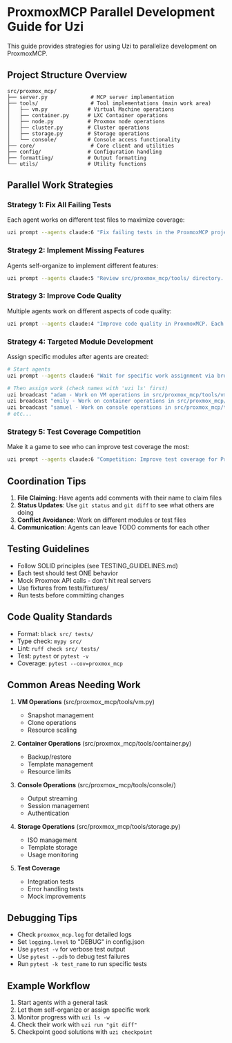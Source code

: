 # ProxmoxMCP Parallel Development Guide for Uzi

This guide provides strategies for using Uzi to parallelize development on ProxmoxMCP.

## Project Structure Overview

```
src/proxmox_mcp/
├── server.py              # MCP server implementation
├── tools/                 # Tool implementations (main work area)
│   ├── vm.py             # Virtual Machine operations
│   ├── container.py      # LXC Container operations  
│   ├── node.py           # Proxmox node operations
│   ├── cluster.py        # Cluster operations
│   ├── storage.py        # Storage operations
│   └── console/          # Console access functionality
├── core/                  # Core client and utilities
├── config/               # Configuration handling
├── formatting/           # Output formatting
└── utils/                # Utility functions
```

## Parallel Work Strategies

### Strategy 1: Fix All Failing Tests
Each agent works on different test files to maximize coverage:

```bash
uzi prompt --agents claude:6 "Fix failing tests in the ProxmoxMCP project. Check 'pytest -v' output first. Each agent should pick different test files from the tests/ directory to avoid conflicts. Add a comment with your agent name at the top of any test file you're working on."
```

### Strategy 2: Implement Missing Features
Agents self-organize to implement different features:

```bash
uzi prompt --agents claude:5 "Review src/proxmox_mcp/tools/ directory. Each agent should claim a different tool file (vm.py, container.py, node.py, cluster.py, or storage.py) by adding a comment with your name. Implement any TODO items or missing functionality you find. Create corresponding tests."
```

### Strategy 3: Improve Code Quality
Multiple agents work on different aspects of code quality:

```bash
uzi prompt --agents claude:4 "Improve code quality in ProxmoxMCP. Each agent focus on different aspects: 1) Add type hints where missing, 2) Add docstrings to undocumented functions, 3) Fix linting issues (run 'ruff check'), 4) Improve test coverage. Coordinate by checking what others are doing first."
```

### Strategy 4: Targeted Module Development
Assign specific modules after agents are created:

```bash
# Start agents
uzi prompt --agents claude:6 "Wait for specific work assignment via broadcast message"

# Then assign work (check names with 'uzi ls' first)
uzi broadcast "adam - Work on VM operations in src/proxmox_mcp/tools/vm.py. Add snapshot functionality."
uzi broadcast "emily - Work on container operations in src/proxmox_mcp/tools/container.py. Add backup/restore."
uzi broadcast "samuel - Work on console operations in src/proxmox_mcp/tools/console/. Improve command execution."
# etc...
```

### Strategy 5: Test Coverage Competition
Make it a game to see who can improve test coverage the most:

```bash
uzi prompt --agents claude:6 "Competition: Improve test coverage for ProxmoxMCP. Run 'pytest --cov=proxmox_mcp' to see current coverage. Each agent should work on different source files to increase coverage. Report your coverage improvements when done."
```

## Coordination Tips

1. **File Claiming**: Have agents add comments with their name to claim files
2. **Status Updates**: Use `git status` and `git diff` to see what others are doing  
3. **Conflict Avoidance**: Work on different modules or test files
4. **Communication**: Agents can leave TODO comments for each other

## Testing Guidelines

- Follow SOLID principles (see TESTING_GUIDELINES.md)
- Each test should test ONE behavior
- Mock Proxmox API calls - don't hit real servers
- Use fixtures from tests/fixtures/
- Run tests before committing changes

## Code Quality Standards

- Format: `black src/ tests/`
- Type check: `mypy src/`
- Lint: `ruff check src/ tests/`
- Test: `pytest` or `pytest -v`
- Coverage: `pytest --cov=proxmox_mcp`

## Common Areas Needing Work

1. **VM Operations** (src/proxmox_mcp/tools/vm.py)
   - Snapshot management
   - Clone operations
   - Resource scaling

2. **Container Operations** (src/proxmox_mcp/tools/container.py)
   - Backup/restore
   - Template management
   - Resource limits

3. **Console Operations** (src/proxmox_mcp/tools/console/)
   - Output streaming
   - Session management
   - Authentication

4. **Storage Operations** (src/proxmox_mcp/tools/storage.py)
   - ISO management
   - Template storage
   - Usage monitoring

5. **Test Coverage**
   - Integration tests
   - Error handling tests
   - Mock improvements

## Debugging Tips

- Check `proxmox_mcp.log` for detailed logs
- Set `logging.level` to "DEBUG" in config.json
- Use `pytest -v` for verbose test output
- Use `pytest --pdb` to debug test failures
- Run `pytest -k test_name` to run specific tests

## Example Workflow

1. Start agents with a general task
2. Let them self-organize or assign specific work
3. Monitor progress with `uzi ls -w`
4. Check their work with `uzi run "git diff"`
5. Checkpoint good solutions with `uzi checkpoint`
